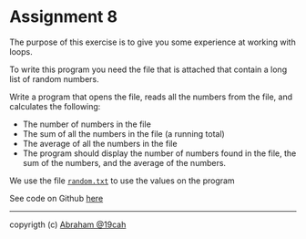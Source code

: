 # Assignment 8

The purpose of this exercise is to give you some experience at working with loops. 

To write this program you need the file that is attached that contain a long list of random numbers.

Write a program that opens the file, reads all the numbers from the file, and calculates the following:

* The number of numbers in the file
* The sum of all the numbers in the file (a running total)
* The average of all the numbers in the file
* The program should display the number of numbers found in the file, the sum of the numbers, and the average of the numbers.

We use the file [`random.txt`](random.txt) to use the values on the program

See code on Github [here](https://github.com/19cah/mdc/blob/master/cpp/Assignment%208/assignment8.cpp)

---

copyrigth (c) [Abraham @19cah](https://github.com/19cah)
